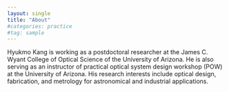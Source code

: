 ```yaml
---
layout: single
title: "About"
#categories: practice
#tag: sample
---
```


Hyukmo Kang is working as a postdoctoral researcher at the James C. Wyant College of Optical Science of the University of Arizona. He is also serving as an instructor of practical optical system design workshop (POW) at the University of Arizona. His research interests include optical design, fabrication, and metrology for astronomical and industrial applications.